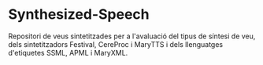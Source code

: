 # Synthesized-Speech
Repositori de veus sintetitzades per a l'avaluació del tipus de síntesi de veu, dels sintetitzadors Festival, CereProc i MaryTTS i dels llenguatges d'etiquetes SSML, APML i MaryXML.
